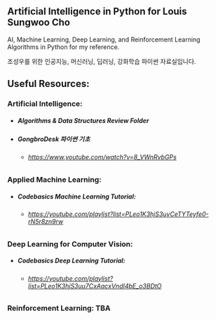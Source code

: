 ## Artificial Intelligence in Python for Louis Sungwoo Cho

AI, Machine Learning, Deep Learning, and Reinforcement Learning Algorithms in Python for my reference.

조성우를 위한 인공지능, 머신러닝, 딥러닝, 강화학습 파이썬 자료실입니다. 

## Useful Resources:

### Artificial Intelligence: 
 - ##### Algorithms & Data Structures Review Folder
 - ##### GongbroDesk 파이썬 기초
    - ###### https://www.youtube.com/watch?v=8_VWnRvbGPs
   

### Applied Machine Learning: 
 - ##### Codebasics Machine Learning Tutorial: 
   - ###### https://youtube.com/playlist?list=PLeo1K3hjS3uvCeTYTeyfe0-rN5r8zn9rw

### Deep Learning for Computer Vision: 
 - ##### Codebasics Deep Learning Tutorial:
   - ###### https://youtube.com/playlist?list=PLeo1K3hjS3uu7CxAacxVndI4bE_o3BDtO

### Reinforcement Learning: TBA

